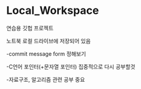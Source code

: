 # Local_Workspace

연습용 깃헙 프로젝트

노트북 로컬 드라이브에 저장되어 있음

-commit message form 정해보기

-C언어 포인터(+문자열 포인터) 집중적으로 다시 공부할것

-자료구조, 알고리즘 관련 공부 중요
